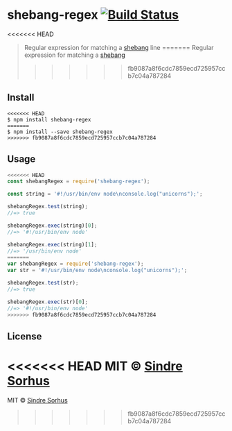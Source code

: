 # shebang-regex [![Build Status](https://travis-ci.org/sindresorhus/shebang-regex.svg?branch=master)](https://travis-ci.org/sindresorhus/shebang-regex)

<<<<<<< HEAD
> Regular expression for matching a [shebang](https://en.wikipedia.org/wiki/Shebang_(Unix)) line
=======
> Regular expression for matching a [shebang](https://en.wikipedia.org/wiki/Shebang_(Unix))
>>>>>>> fb9087a8f6cdc7859ecd725957ccb7c04a787284


## Install

```
<<<<<<< HEAD
$ npm install shebang-regex
=======
$ npm install --save shebang-regex
>>>>>>> fb9087a8f6cdc7859ecd725957ccb7c04a787284
```


## Usage

```js
<<<<<<< HEAD
const shebangRegex = require('shebang-regex');

const string = '#!/usr/bin/env node\nconsole.log("unicorns");';

shebangRegex.test(string);
//=> true

shebangRegex.exec(string)[0];
//=> '#!/usr/bin/env node'

shebangRegex.exec(string)[1];
//=> '/usr/bin/env node'
=======
var shebangRegex = require('shebang-regex');
var str = '#!/usr/bin/env node\nconsole.log("unicorns");';

shebangRegex.test(str);
//=> true

shebangRegex.exec(str)[0];
//=> '#!/usr/bin/env node'
>>>>>>> fb9087a8f6cdc7859ecd725957ccb7c04a787284
```


## License

<<<<<<< HEAD
MIT © [Sindre Sorhus](https://sindresorhus.com)
=======
MIT © [Sindre Sorhus](http://sindresorhus.com)
>>>>>>> fb9087a8f6cdc7859ecd725957ccb7c04a787284
